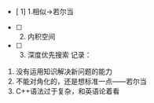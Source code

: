 - [ 1] 1.相似->若尔当
- [ ] 2. 内积空间
- [ ] 3. 深度优先搜索
记录：
1. 没有运用知识解决新问题的能力
2. 不能对角化的，还是想标准一点——若尔当
3. C++语法过于复杂，和英语论着看
